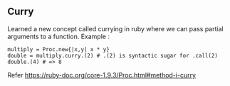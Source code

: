## Curry
Learned a new concept called currying in ruby where we can pass partial arguments to a function.
Example : 

	multiply = Proc.new{|x,y| x * y}
	double = multiply.curry.(2) # .(2) is syntactic sugar for .call(2)
	double.(4) # => 8

Refer https://ruby-doc.org/core-1.9.3/Proc.html#method-i-curry
